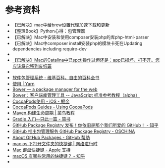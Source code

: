 # 参考资料

* 【已解决】mac中给brew设置代理加速下载和更新
* 【整理Book】Python心得：包管理器
* 【已解决】Mac中安装和使用composer安装php的库php-html-parser
* 【已解决】Mac中composer install安装php的模块卡死在Updating dependencies including require-dev
* 
* [【已解决】Mac的Catalina中已spctl操作过但还是：app已损坏，打不开。您应该将它移到废纸篓](http://www.crifan.com/mac_catalina_has_spctl_still_app_damaged_cannot_open_move_to_trash)
* 
* [软件包管理系统 - 维基百科，自由的百科全书](https://zh.wikipedia.org/wiki/软件包管理系统)
* [使用 | Yarn](https://classic.yarnpkg.com/zh-Hans/docs/usage)
* [Bower — a package manager for the web](https://bower.io)
* [Bower：客户端库管理工具 -- JavaScript 标准参考教程（alpha）](https://javascript.ruanyifeng.com/tool/bower.html)
* [CocoaPods使用 - iOS - 掘金](https://juejin.im/entry/5c067eb56fb9a04a0a5ef583)
* [CocoaPods Guides - Using CocoaPods](https://guides.cocoapods.org/using/using-cocoapods.html)
* [Maven 构建生命周期 | 菜鸟教程](https://www.runoob.com/maven/maven-build-life-cycle.html)
* [Gradle 入门--只此一篇 - 简书](https://www.jianshu.com/p/001abe1d8e95)
* [GitHub Package Registry 发布！你依旧是那个我们所爱的 GitHub！ - 知乎](https://zhuanlan.zhihu.com/p/65378818)
* [GitHub 推出包管理服务 GitHub Package Registry - OSCHINA](https://www.oschina.net/news/106602/github-launches-package-registry)
* [About GitHub Packages - GitHub 帮助](https://help.github.com/cn/packages/publishing-and-managing-packages/about-github-packages)
* [mac os 下打开文件夹的快捷键 | 网络进行时](https://www.netingcn.com/mac-os-open-dir-shortcut.html)
* [Mac 键盘快捷键 - Apple 支持](https://support.apple.com/zh-cn/HT201236)
* [macOS 有哪些常用的快捷键？ - 知乎](https://www.zhihu.com/question/20021861)
* 
